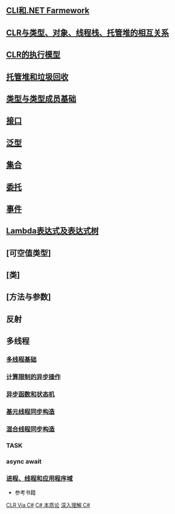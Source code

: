 ## [CLI和.NET Farmework](CLI和.NET_Farmework.md)

## [CLR与类型、对象、线程栈、托管堆的相互关系](CLR_TYPE_OBJECT_STACK_HEP.md)

## [CLR的执行模型](CLRExecutionModel.md)

## [托管堆和垃圾回收](Heap_GarbageCollection.md)

## [类型与类型成员基础](class.md)

## [接口](interface.md)

## [泛型](Generics.md)

## [集合](collections)

## [委托](delegate.md)

## [事件](event.md)

## [Lambda表达式及表达式树](lambda.md)


## [可空值类型]

## [类]                            

## [方法与参数]

## 反射

## 多线程

### [多线程基础](./Thread/Thread.md/)

### [计算限制的异步操作](./Thread/AsyncForComputeRestrict.md)

### [异步函数和状态机](./Thread/AsyncFunction_StateMachine.md)

### [基元线程同步构造](./Thread/PrimitveThreadSync.md)

### [混合线程同步构造](./Thread/HybridThreadSync.md)

### TASK

### async await



### [进程、线程和应用程序域](./basic/Process_Thread_AppDomain.md)

* 参考书籍

[CLR Via C#]()
[C# 本质论]()
[深入理解 C#]()